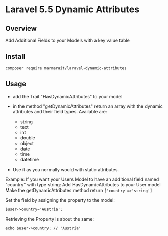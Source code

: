 # Laravel 5.5 Dynamic Attributes
## Overview
Add Additional Fields to your Models with a key value table

## Install
`composer require marmarait/laravel-dynamic-attributes`

## Usage

* add the Trait "HasDynamicAttributes" to your model
* in the method "getDynamicAttributes" return an array with the dynamic attributes and their field types.
 Available are:
  * string
  * text
  * int
  * double
  * object
  * date
  * time
  * datetime
  
* Use it as you normally would with static attributes.

Example:
If you want your Users Model to have an additional field named "country" with type string:
Add HasDynamicAttributes to your User model
Make the getDynamicAttributes method return `['country'=>'string']`

Set the field by assigning the property to the model:

`$user->country='Austria';`

Retrieving the Property is about the same:

`echo $user->country; // 'Austria'`